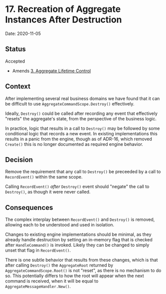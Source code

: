 # 17. Recreation of Aggregate Instances After Destruction

Date: 2020-11-05

## Status

Accepted

- Amends [3. Aggregate Lifetime Control](0003-aggregate-lifetime-control.md)

## Context

After implementing several real business domains we have found that it can be
difficult to use `AggregateCommandScope.Destroy()` effectively.

Ideally, `Destroy()` could be called after recording any event that effectively
"resets" the aggregate's state, from the perspective of the business logic.

In practice, logic that results in a call to `Destroy()` may be followed by some
conditional logic that records a new event. In existing implementations this
results in a panic from the engine, though as of ADR-16, which removed
`Create()` this is no longer documented as required engine behavior.

## Decision

Remove the requirement that any call to `Destroy()` be preceeded by a call to
`RecordEvent()` within the same scope.

Calling `RecordEvent()` *after* `Destroy()` event should "negate" the call to
`Destroy()`, as though it were never called.

## Consequences

The complex interplay between `RecordEvent()` and `Destroy()` is removed,
allowing each to be understood and used in isolation.

Changes to existing engine implementations should be minimal, as they already
handle destruction by setting an in-memory flag that is checked after
`HandleCommand()` is invoked. Likely they can be changed to simply unset that
flag in `RecordEvent()`.

There is one subtle behavior that results from these changes, which is that
after calling `Destroy()` the `AggregateRoot` returned by
`AggregateCommandScope.Root()` is not "reset", as there is no mechanism to do
so. This potentially differs to how the root will appear when the next command
is received, when it will be equal to `AggregateMessageHandler.New()`.
